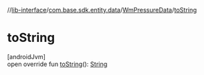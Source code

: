 //[lib-interface](../../../index.md)/[com.base.sdk.entity.data](../index.md)/[WmPressureData](index.md)/[toString](to-string.md)

# toString

[androidJvm]\
open override fun [toString](to-string.md)(): [String](https://kotlinlang.org/api/latest/jvm/stdlib/kotlin/-string/index.html)
